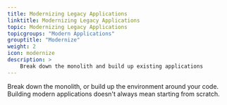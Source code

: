 ```yaml
---
title: Modernizing Legacy Applications
linktitle: Modernizing Legacy Applications
topic: Modernizing Legacy Applications
topicgroups: "Modern Applications"
grouptitle: "Modernize"
weight: 2
icon: modernize
description: >
    Break down the monolith and build up existing applications
---
```


Break down the monolith, or build up the environment around your code. Building modern applications doesn't always mean starting from scratch.